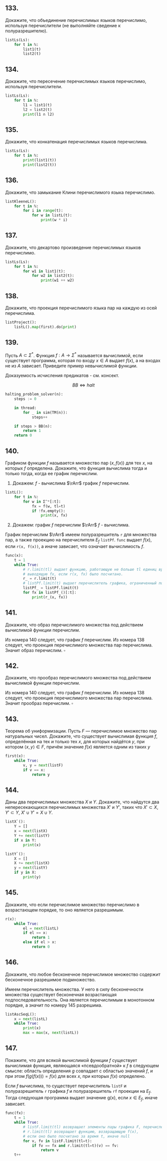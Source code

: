 ## 133.
Докажите, что объединение перечислимых языков перeчислимо, используя перечислители (не выполняйте сведение к полуразрешителю).

```python
listLs(Ls):
    for t in ℕ:
        list1(t)
        list2(t)
```

## 134.
Докажите, что пересечение перечислимых языков перечислимо, используя перечислители.

<!-- дано множество перечислимых языков Ls, значит для каждого существует `listL(lang, time_limit)`, который будет выводить (а учитывая, что их будет конечное число, еще возвращать список выведенных слов) слова принадлежащие языку (с ограничением по времени). Для принятия решения о выводе слова нужно иметь информацию о его принадлежности всем языкам одновременно, поэтому предполагается, что на вход дается конечное множество языков (иначе пересечение не является перечислимым). Тогда `listLs(Ls)` будет выводить слова принадлежащие одновременно всем языкам, т.е. выведет пересечение языков. -->
```python
listLs(Ls):
    for t in ℕ:
        l1 = list1(t)
        l2 = list2(t)
        print(l1 ∩ l2)
```

## 135.
Докажите, что конкатенация перечислимых языков перeчислима.

<!-- дано множество перечислимых языков Ls, значит для каждого существует `listL(language, time_limit)`, который будет выводить (а учитывая, что их будет конечное число, еще возвращать список выведенных слов) слова принадлежащие языку (с ограничением по времени). Предполагается, что число языков конечно, тк невозможно вывести конкатенацию бесконечного количества слов. Тогда `listLs(Ls)` будет выводить слова, принадлежащие конкатенации языков.   -->

```python
listLs(Ls):
    for t in ℕ:
        print(list1(t))
        print(list2(t))
```
## 136.
Докажите, что замыкание Клини перечислимого языка перeчислимо.

<!-- дан перечислимый язык $L$, у которого существует `listL(time_limit)`, выводящий слова принадлежащие $L$ вычисленные за `time_limit`, (а учитывая, что их будет конечное число, еще возвращающий их список). тогда listKleeneL() будет выводить все слова, принадлежащие $L^*$ -->

```python
listKleeneL():
    for t in ℕ:
        for i in range(t):
            for w in listL(t):
                print(w * i)
```

## 137.
Докажите, что декартово произведение перечислимых языков перeчислимо.

<!-- дано множество перечислимых языков $Ls$, значит для каждого существует `listL(language, time_limit)`, который будет выводить (а учитывая, что их будет конечное число, еще возвращать список выведенных слов) слова принадлежащие языку (с ограничением по времени). Предполагается, что дано конечное множество языков, т.к. невозможно вывести никакой элемент декартового произведения бесконечного числа множеств. Тогда `listLs(Ls)` будет выводить все слова принадлежащие декартову произведению языков. -->

```python
listLs(Ls):
    for t in ℕ:
        for w1 in list1(t):
            for w2 in list2(t):
                print(w1 ++ w2)
```

## 138.
Докажите, что проекция перечислимого языка пар на каждую из осей перечислима.

<!-- Имеем перечислитель $listL$ (генератор слов L принадлежащих $L$). Будем перехватывать его вывод. Тогда перечислителем для каждой из проекций будет: -->

```python
listProject():
    listL().map(first).do(print) 
```

## 139.
Пусть $A⊂\Sigma^*$. Функция $f:A \rightarrow \Sigma^*$ называется вычислимой, если существует программа, которая по входу $x\in A$ выдает $f(x)$, а на входах не из $A$ зависает. Приведите пример невычислимой функции.

Доказуемость исчисления предикатов - см. консект.

$$BB \Leftrightarrow halt$$

```python
halting_problem_solver(n):
    steps := 0

    in thread:
        for _ in sim(TM(n)):
            steps++

    if steps > BB(n):
        return 1
    return 0
```


## 140.
Графиком функции $f$ называется множество пар $(x,f(x))$ для тех $x$, на которых $f$ определена. Докажите, что функция вычислима тогда и только тогда, когда ее график перечислим.

1. Докажем: $f$ - вычислима $\rArr$ график $f$ перечислим.

```python
listL():
    for t in ℕ:
        for w in Σ^*[:t]:
            fx = f(w, tl=t)
            if !fx.empty():
                print(x, fx)
```

2) Докажем: график $f$ перечислим $\rArr$ $f$ - вычислима.  

График перечислим $\rArr$ имеем полуразрешитель `r` для множества пар, а также проекцию на перечислителя $E_f$ `listPf`. `func` выдает $f(x)$, если `r(x, f(x))`, а иначе зависает, что означает вычислимость $f$.  

```python
func(x):
    t = 1
    while True:
        # r.limit(tl) выдает функцию, работающую не больше tl единиц времени,
        # выводящую fx, если r(x, fx) было посчитано.
        r_ = r.limit(t)
        # listPf.limit(t) выдает перечислитель графика, ограниченный по времени работы.
        listPf_ = listPf.limit(t)
        for fx in listPf_()[:t]:
            print(r_(x, fx))
```

                    
## 141.
Докажите, что образ перечислимого множества под действием вычислимой функции перечислим.

Из номера 140 следует, что график $f$ перечислим. Из номера 138 следует, что проекция перечислимого множества пар перечислима. Значит образ перечислим. $\square$

## 142.
Докажите, что прообраз перечислимого множества под действием вычислимой функции перечислим.

Из номера 140 следует, что график $f$ перечислим. Из номера 138 следует, что проекция перечислимого множества пар перечислима. Значит прообраз перечислим. $\square$


## 143.
Теорема об униформизации. Пусть $F$ — перечислимое множество пар натуральных чисел. Докажите, что существует вычислимая функция $f$, определённая на тех и только тех $x$, для которых найдётся $y$, при котором $⟨x,y⟩∈F$, причём значение $f(x)$ является одним из таких $y$

```python
first(x):
    while True:
        v, y = next(listF)
        if v == x:
            return y
```

## 144.

Даны два перечислимых множества $X$ и $Y$. Докажите, что найдутся два непересекающихся перечислимых множества $X'$ и $Y'$, таких что $X' \subset X$, $Y' \subset Y$, $X' \cup Y' = X \cup Y$.

```python
listX`():
    Y = []
    x = next(listX)
    Y += next(listY)
    if x in Y:
        print(x)

listY`():
    X = []
    X += next(listX)
    y = next(listY)
    if y in X:
        print(y)
```

## 145.
Докажите, что если перечислимое множество перечислимо в возрастающем порядке, то оно является разрешимым.

<!-- Существует разрешитель множества, возвращающий появился ли элемент в выводе перечислителя, пока перечислитель не дошел до элемента, бОльшего или равного проверяемому. Значит множество разрешимо. -->

```python
r(x):
    while True:
        el = next(listL)
        if el == x:
            return 1
        else if el > x:
            return 0
```

## 146.
Докажите, что любое бесконечное перечислимое множество содержит бесконечное разрешимое подмножество.

Имеем перечислитель множества. У него в силу бесконечности множества существует бесконечная возрастающая подпоследовательность. Она является перечислимым в монотонном порядке, а значит по номеру 145 разрешима. 

```python
listAscSeqL():
    x = next(listL)
    while True:
        print(x)
        max = max(x, next(listL))
```

## 147.
Покажите, что для всякой вычислимой функции $f$ существует вычислимая функция, являющаяся «псевдообратной» к $f$ в следующем смысле: область определения $g$ совпадает с областью значений $f$, и при этом $f(g(f(x)))=f(x)$ для всех $x$, при которых $f(x)$ определено.

Если $f$ вычислима, то существует перечислитель `listF` и полуразрешитель `r` графика $f$ и полуразрешитель `rf` проекции на $E_f$. Тогда следующая программа выдает значение g(x), если $x \in E_f$, иначе зависает.

```python
func(fx):
    t = 1
    while True:
        # listF.limit(tl) возвращает элементы пары графика F, перечисленные за время tl
        # r.limit(tl) возвращает функцию, возвращающую f(x), 
        # если оно было посчитано за время t, иначе null
        for v, fv in listF.limit(tl=t):
            if fv == fx and r.limit(tl=t)(v) == fv:
                return v
    t++
```